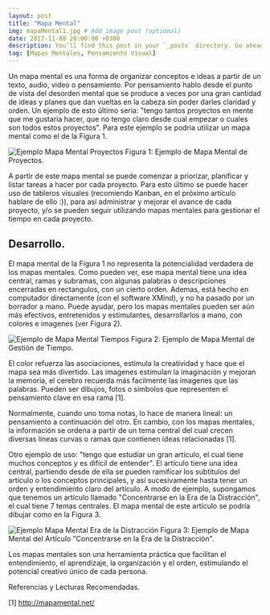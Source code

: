 ```yaml
---
layout: post
title: "Mapa Mental"
img: mapaMental1.jpg # Add image post (optional)
date: 2017-11-08 20:00:00 +0300
description: You’ll find this post in your `_posts` directory. Go ahead and edit it and re-build the site to see your changes. # Add post description (optional)
tag: [Mapas Mentales, Pensamiento Visual]
---
```

Un mapa mental es una forma de organizar conceptos e ideas a partir de un texto, audio, video o pensamiento. Por pensamiento hablo desde el punto de vista del desorden mental que se produce a veces por una gran cantidad de ideas y planes que dan vueltas en la cabeza sin poder darles claridad y orden. Un ejemplo de esto último seria: "tengo tantos proyectos en mente que me gustaria hacer, que no tengo claro desde cual empezar o cuales son todos estos proyectos". Para este ejemplo se podria utilizar un mapa mental como el de la Figura 1.

<div class="img_post_container">
<img class="img_post" src="https://imgur.com/aJGPFaZ.png" alt="Ejemplo Mapa Mental Proyectos">
Figura 1: Ejemplo de Mapa Mental de Proyectos.
<div>

A partir de este mapa mental se puede comenzar a priorizar, planificar y listar tareas a hacer por cada proyecto. Para esto último se puede hacer uso de tableros visuales (recomiendo Kanban, en el próximo artículo hablare de ello :)), para así administrar y mejorar el avance de cada proyecto, y/o se pueden seguir utilizando mapas mentales para gestionar el tiempo en cada proyecto.

## Desarrollo.

El mapa mental de la Figura 1 no representa la potencialidad verdadera de los mapas mentales. Como pueden ver, ese mapa mental tiene una idea central, ramas y subramas, con algunas palabras o descripciones encerradas en rectangulos, con un cierto orden. Ademas, está hecho en computador directamente (con el software XMind), y no ha pasado por un borrador a mano. Puede ayudar, pero los mapas mentales pueden ser aún más efectivos, entretenidos y estimulantes, desarrollarlos a mano, con colores e imagenes (ver Figura 2).

<div class="img_post_container">
<img class="img_post" src="https://imgur.com/wLjbSND.jpg" alt="Ejemplo de Mapa Mental Tiempos">
Figura 2: Ejemplo de Mapa Mental de Gestión de Tiempo.
<div>

El color refuerza las asociaciones, estimula la creatividad y hace que el mapa sea más divertido. Las imagenes estimulan la imaginación y mejoran la memoria, el cerebro recuerda más facilmente las imagenes que las palabras. Pueden ser dibujos, fotos o símbolos que representen el pensamiento clave en esa rama [1].

Normalmente, cuando uno toma notas, lo hace de manera lineal: un pensamiento a continuación del otro. En cambio, con los mapas mentales, la información se ordena a partir de un tema central del cual crecen diversas lineas curvas o ramas que contienen ideas relacionadas [1].

Otro ejemplo de uso: "tengo que estudiar un gran artículo, el cual tiene muchos conceptos y es difícil de entender". El artículo tiene una idea central, partiendo desde de ella se pueden ramificar los subtítulos del artículo o los conceptos principales, y así sucesivamente hasta tener un orden y entendimiento claro del artículo. A modo de ejemplo, supongamos que tenemos un artículo llamado "Concentrarse en la Era de la Distracción", el cual tiene 7 temas centrales. El mapa mental de este artículo se podría dibujar como en la Figura 3.

<div class="img_post_container">
<img class="img_post" src="https://imgur.com/3eF0YNB.jpg" alt="Ejemplo Mapa Mental Era de la Distracción">
Figura 3: Ejemplo de Mapa Mental del Artículo "Concentrarse en la Era de la Distracción".
<div>

Los mapas mentales son una herramienta práctica que facilitan el entendimiento, el aprendizaje, la organización y el orden, estimulando el potencial creativo único de cada persona.

Referencias y Lecturas Recomendadas.

[1] http://mapamental.net/
